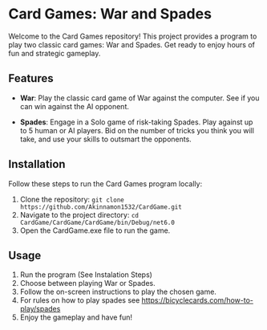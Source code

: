 # Card Games: War and Spades

Welcome to the Card Games repository! This project provides a program to play two classic card games: War and Spades. Get ready to enjoy hours of fun and strategic gameplay.

## Features

- **War**: Play the classic card game of War against the computer. See if you can win against the AI opponent.

- **Spades**: Engage in a Solo game of risk-taking Spades. Play against up to 5 human or AI players. Bid on the number of tricks you think you will take, and use your skills to outsmart the opponents.

## Installation

Follow these steps to run the Card Games program locally:

1. Clone the repository: `git clone https://github.com/Akinnamon1532/CardGame.git`
2. Navigate to the project directory: `cd CardGame/CardGame/CardGame/bin/Debug/net6.0`
3. Open the CardGame.exe file to run the game.
   
## Usage

1. Run the program (See Instalation Steps)
2. Choose between playing War or Spades.
3. Follow the on-screen instructions to play the chosen game.
4. For rules on how to play spades see https://bicyclecards.com/how-to-play/spades
5. Enjoy the gameplay and have fun!
